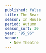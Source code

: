 ```yaml
---
published: false
title: The Bear
season: In House
period: Autumn
season_sort: 30
year: "95_96"
venue:
  - New Theatre
---
```




